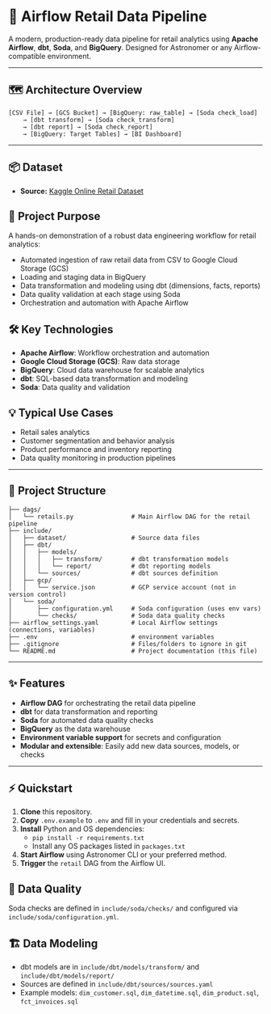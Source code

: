 # 🚀 Airflow Retail Data Pipeline

A modern, production-ready data pipeline for retail analytics using **Apache Airflow**, **dbt**, **Soda**, and **BigQuery**. Designed for Astronomer or any Airflow-compatible environment.

---

## 🗺️ Architecture Overview

```
[CSV File] → [GCS Bucket] → [BigQuery: raw_table] → [Soda check_load]
    → [dbt transform] → [Soda check_transform]
    → [dbt report] → [Soda check_report]
    → [BigQuery: Target Tables] → [BI Dashboard]
```

---

## 📦 Dataset
- **Source:** [Kaggle Online Retail Dataset](https://www.kaggle.com/datasets/tunguz/online-retail)

## 🎯 Project Purpose
A hands-on demonstration of a robust data engineering workflow for retail analytics:
- Automated ingestion of raw retail data from CSV to Google Cloud Storage (GCS)
- Loading and staging data in BigQuery
- Data transformation and modeling using dbt (dimensions, facts, reports)
- Data quality validation at each stage using Soda
- Orchestration and automation with Apache Airflow

## 🛠️ Key Technologies
- **Apache Airflow**: Workflow orchestration and automation
- **Google Cloud Storage (GCS)**: Raw data storage
- **BigQuery**: Cloud data warehouse for scalable analytics
- **dbt**: SQL-based data transformation and modeling
- **Soda**: Data quality and validation

## 💡 Typical Use Cases
- Retail sales analytics
- Customer segmentation and behavior analysis
- Product performance and inventory reporting
- Data quality monitoring in production pipelines

---

## 📁 Project Structure

```text
├── dags/
│   └── retails.py                # Main Airflow DAG for the retail pipeline
├── include/
│   ├── dataset/                  # Source data files
│   ├── dbt/
│   │   ├── models/
│   │   │   ├── transform/        # dbt transformation models
│   │   │   └── report/           # dbt reporting models
│   │   └── sources/              # dbt sources definition
│   ├── gcp/
│   │   └── service.json          # GCP service account (not in version control)
│   └── soda/
│       ├── configuration.yml     # Soda configuration (uses env vars)
│       └── checks/               # Soda data quality checks
├── airflow_settings.yaml         # Local Airflow settings (connections, variables)
├── .env                          # environment variables
├── .gitignore                    # Files/folders to ignore in git
└── README.md                     # Project documentation (this file)
```

---

## ✨ Features
- **Airflow DAG** for orchestrating the retail data pipeline
- **dbt** for data transformation and reporting
- **Soda** for automated data quality checks
- **BigQuery** as the data warehouse
- **Environment variable support** for secrets and configuration
- **Modular and extensible**: Easily add new data sources, models, or checks

---

## ⚡ Quickstart
1. **Clone** this repository.
2. **Copy** `.env.example` to `.env` and fill in your credentials and secrets.
3. **Install** Python and OS dependencies:
   - `pip install -r requirements.txt`
   - Install any OS packages listed in `packages.txt`
4. **Start Airflow** using Astronomer CLI or your preferred method.
5. **Trigger** the `retail` DAG from the Airflow UI.

## 🧪 Data Quality
Soda checks are defined in `include/soda/checks/` and configured via `include/soda/configuration.yml`.

## 🏗️ Data Modeling
- dbt models are in `include/dbt/models/transform/` and `include/dbt/models/report/`
- Sources are defined in `include/dbt/sources/sources.yaml`
- Example models: `dim_customer.sql`, `dim_datetime.sql`, `dim_product.sql`, `fct_invoices.sql`
